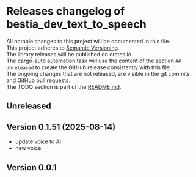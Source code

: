 # Releases changelog of bestia_dev_text_to_speech

All notable changes to this project will be documented in this file.  
This project adheres to [Semantic Versioning](https://semver.org/spec/v2.0.0.html).  
The library releases will be published on crates.io.  
The cargo-auto automation task will use the content of the section `## Unreleased` to create
the GitHub release consistently with this file.  
The ongoing changes that are not released, are visible in the git commits and GitHub pull requests.  
The TODO section is part of the [README.md](https://github.com/bestia-dev/bestia_dev_text_to_speech).  

## Unreleased

## Version 0.1.51 (2025-08-14)

- update voice to AI
- new voice

## Version 0.0.1
